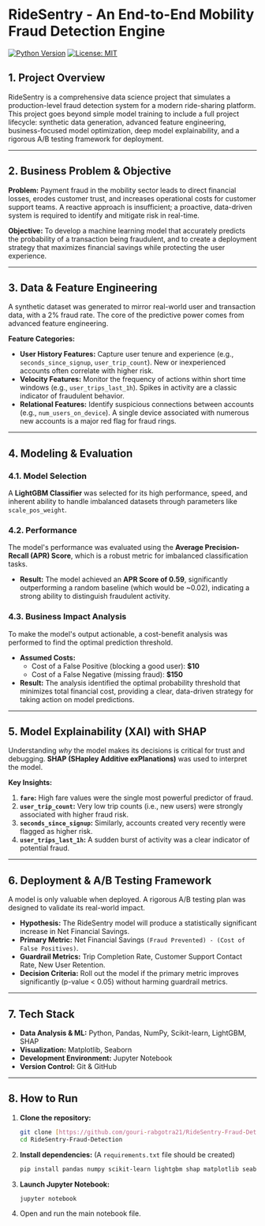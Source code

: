 # RideSentry - An End-to-End Mobility Fraud Detection Engine

[![Python Version](https://img.shields.io/badge/Python-3.9+-blue.svg)](https://www.python.org/downloads/)
[![License: MIT](https://img.shields.io/badge/License-MIT-yellow.svg)](https://opensource.org/licenses/MIT)

## 1. Project Overview

RideSentry is a comprehensive data science project that simulates a production-level fraud detection system for a modern ride-sharing platform. This project goes beyond simple model training to include a full project lifecycle: synthetic data generation, advanced feature engineering, business-focused model optimization, deep model explainability, and a rigorous A/B testing framework for deployment.

---

## 2. Business Problem & Objective

**Problem:** Payment fraud in the mobility sector leads to direct financial losses, erodes customer trust, and increases operational costs for customer support teams. A reactive approach is insufficient; a proactive, data-driven system is required to identify and mitigate risk in real-time.

**Objective:** To develop a machine learning model that accurately predicts the probability of a transaction being fraudulent, and to create a deployment strategy that maximizes financial savings while protecting the user experience.

---

## 3. Data & Feature Engineering

A synthetic dataset was generated to mirror real-world user and transaction data, with a 2% fraud rate. The core of the predictive power comes from advanced feature engineering.

**Feature Categories:**
* **User History Features:** Capture user tenure and experience (e.g., `seconds_since_signup`, `user_trip_count`). New or inexperienced accounts often correlate with higher risk.
* **Velocity Features:** Monitor the frequency of actions within short time windows (e.g., `user_trips_last_1h`). Spikes in activity are a classic indicator of fraudulent behavior.
* **Relational Features:** Identify suspicious connections between accounts (e.g., `num_users_on_device`). A single device associated with numerous new accounts is a major red flag for fraud rings.

---

## 4. Modeling & Evaluation

### 4.1. Model Selection
A **LightGBM Classifier** was selected for its high performance, speed, and inherent ability to handle imbalanced datasets through parameters like `scale_pos_weight`.

### 4.2. Performance
The model's performance was evaluated using the **Average Precision-Recall (APR) Score**, which is a robust metric for imbalanced classification tasks.
* **Result:** The model achieved an **APR Score of 0.59**, significantly outperforming a random baseline (which would be ~0.02), indicating a strong ability to distinguish fraudulent activity.

### 4.3. Business Impact Analysis
To make the model's output actionable, a cost-benefit analysis was performed to find the optimal prediction threshold.
* **Assumed Costs:**
    * Cost of a False Positive (blocking a good user): **$10**
    * Cost of a False Negative (missing fraud): **$150**
* **Result:** The analysis identified the optimal probability threshold that minimizes total financial cost, providing a clear, data-driven strategy for taking action on model predictions.

---

## 5. Model Explainability (XAI) with SHAP

Understanding *why* the model makes its decisions is critical for trust and debugging. **SHAP (SHapley Additive exPlanations)** was used to interpret the model.

**Key Insights:**
1.  **`fare`:** High fare values were the single most powerful predictor of fraud.
2.  **`user_trip_count`:** Very low trip counts (i.e., new users) were strongly associated with higher fraud risk.
3.  **`seconds_since_signup`:** Similarly, accounts created very recently were flagged as higher risk.
4.  **`user_trips_last_1h`:** A sudden burst of activity was a clear indicator of potential fraud.

---

## 6. Deployment & A/B Testing Framework

A model is only valuable when deployed. A rigorous A/B testing plan was designed to validate its real-world impact.

* **Hypothesis:** The RideSentry model will produce a statistically significant increase in Net Financial Savings.
* **Primary Metric:** Net Financial Savings `(Fraud Prevented) - (Cost of False Positives)`.
* **Guardrail Metrics:** Trip Completion Rate, Customer Support Contact Rate, New User Retention.
* **Decision Criteria:** Roll out the model if the primary metric improves significantly (p-value < 0.05) without harming guardrail metrics.

---

## 7. Tech Stack

* **Data Analysis & ML:** Python, Pandas, NumPy, Scikit-learn, LightGBM, SHAP
* **Visualization:** Matplotlib, Seaborn
* **Development Environment:** Jupyter Notebook
* **Version Control:** Git & GitHub

---

## 8. How to Run

1.  **Clone the repository:**
    ```bash
    git clone [https://github.com/gouri-rabgotra21/RideSentry-Fraud-Detection.git](https://github.com/gouri-rabgotra21/RideSentry-Fraud-Detection.git)
    cd RideSentry-Fraud-Detection
    ```
2.  **Install dependencies:** (A `requirements.txt` file should be created)
    ```bash
    pip install pandas numpy scikit-learn lightgbm shap matplotlib seaborn jupyter
    ```
3.  **Launch Jupyter Notebook:**
    ```bash
    jupyter notebook
    ```
4.  Open and run the main notebook file.
